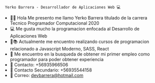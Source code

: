 
     Yerko Barrera - Desarrollador de Aplicaciones Web 💻

- 👨‍💼 Hola Me presento me llamo Yerko Barrera titulado de la carrera Tecnico Programador Computacional 2020
- 💻 Me gusta mucho la programacion enfocada al Desarrollo de Aplicaciones Web    
- 🧑📚 Actualmente me encuentro realizando cursos de programacion relacionado a Javascript Moderno, SASS, React
- 💼 Me encuentro en la busqueda de obtener mi primer empleo como programador para poder obtener experiencia  
- 📱  Contacto: +56935966506
- 📱  Contacto Secundario: +56935544158
- 📧 Correo: devbarrera@hotmail.com

